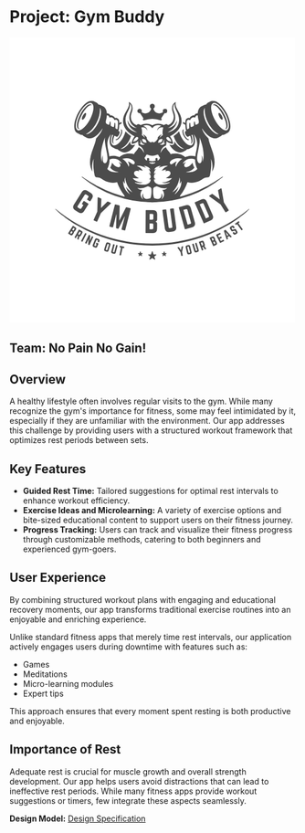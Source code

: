 # Project: Gym Buddy
![Gym Buddy](https://github.com/calvin-cs262-fall2024-no-pain-no-main/Client/blob/main/assets/images/gym-buddy.png)

## Team: No Pain No Gain!

## Overview

A healthy lifestyle often involves regular visits to the gym. While many recognize the gym's importance for fitness, some may feel intimidated by it, especially if they are unfamiliar with the environment. Our app addresses this challenge by providing users with a structured workout framework that optimizes rest periods between sets.

## Key Features

- **Guided Rest Time:** Tailored suggestions for optimal rest intervals to enhance workout efficiency.
- **Exercise Ideas and Microlearning:** A variety of exercise options and bite-sized educational content to support users on their fitness journey.
- **Progress Tracking:** Users can track and visualize their fitness progress through customizable methods, catering to both beginners and experienced gym-goers.

## User Experience

By combining structured workout plans with engaging and educational recovery moments, our app transforms traditional exercise routines into an enjoyable and enriching experience. 

Unlike standard fitness apps that merely time rest intervals, our application actively engages users during downtime with features such as:
- Games
- Meditations
- Micro-learning modules
- Expert tips

This approach ensures that every moment spent resting is both productive and enjoyable.

## Importance of Rest

Adequate rest is crucial for muscle growth and overall strength development. Our app helps users avoid distractions that can lead to ineffective rest periods. While many fitness apps provide workout suggestions or timers, few integrate these aspects seamlessly. 


**Design Model:** [Design Specification](https://github.com/calvin-cs262-fall2024-no-pain-no-main/Project/blob/davidkim/images/UI-Model.jpg)
